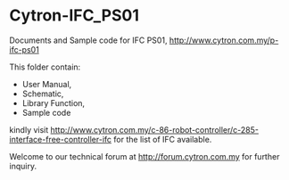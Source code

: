 # Cytron-IFC_PS01
Documents and Sample code for IFC PS01, http://www.cytron.com.my/p-ifc-ps01

This folder contain:
<ul><li>User Manual,</li>
<li>Schematic,</li>
<li>Library Function,</li>
<li>Sample code</li> </ul>

kindly visit http://www.cytron.com.my/c-86-robot-controller/c-285-interface-free-controller-ifc for the list of IFC available. 

Welcome to our technical forum at http://forum.cytron.com.my for further inquiry.

